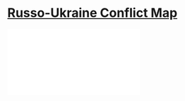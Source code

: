 # [Russo-Ukraine Conflict Map](https://calebbuffa.github.io/russo-ukraine-conflict/)

<embed src="Poster.pdf">
